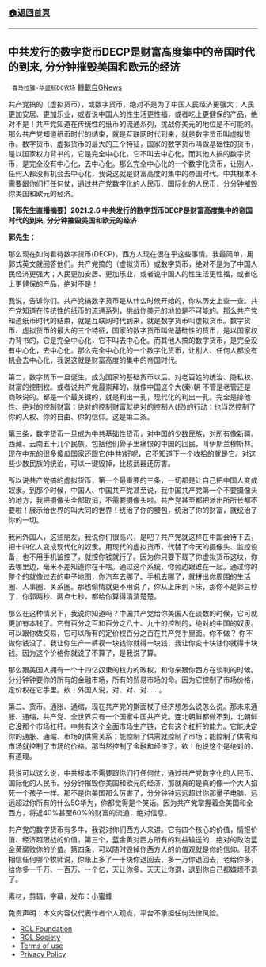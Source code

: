###  [:house:返回首頁](https://github.com/ourhimalayas/txt)
---


## 中共发行的数字货币DECP是财富高度集中的帝国时代的到来, 分分钟摧毁美国和欧元的经济
` 喜马拉雅-华盛顿DC农场` [轉載自GNews](https://gnews.org/zh-hans/2296918/)

共产党搞的（虚拟货币），或数字货币，绝对不是为了中国人民经济更强大；人民更加安居、更加乐业，或者说中国人的性生活更性福，或者吃上更健保的产品，绝对不是！共产党知道在传统性的纸币的流通系列，挑战你美元的地位是不可能的。那么共产党知道纸币时代的结束，就是互联网时代到来，就是数字货币叫虚拟货币。数字货币、虚拟货币的最大的三个特征，国家的数字货币叫做基础性的货币，是以国家权力背书的，它是完全中心化，它不叫去中心化。而其他人搞的数字货币，是完全没有中心化，去中心化。那么完全中心化的一个数字化货币，让别人、任何人都没有机会去中心化，我说这就是财富高度的集中的帝国时代。中共根本不需要跟你们打任何仗，通过共产党数字化的人民币、国际化的人民币，分分钟摧毁你美国和欧元的经济。

**【郭先生直播摘要】2021.2.6 中共发行的数字货币DECP是财富高度集中的帝国时代的到来, 分分钟摧毁美国和欧元的经济**

**郭先生：**

那么现在如何看待数字货币(DECP)，西方人现在很在乎这些事情。我最简单，用郭式英文就回答他们。共产党搞的（虚拟货币）或数字货币，绝对不是为了中国人民经济更强大；人民更加安居、更加乐业，或者说中国人的性生活更性福，或者吃上更健保的产品，绝对不是！

我说，告诉你们。共产党搞数字货币是从什么时候开始的，你从历史上查一查。共产党知道在传统性的纸币的流通系列，挑战你美元的地位是不可能的。那么共产党知道纸币时代的结束，就是互联网时代到来，就是数字货币叫虚拟货币。数字货币、虚拟货币的最大的三个特征，国家的数字货币叫做基础性的货币，是以国家权力背书的，它是完全中心化，它不叫去中心化。而其他人搞的数字货币，是完全没有中心化，去中心化。那么完全中心化的一个数字化货币，让别人、任何人都没有机会去中心化，我说这就是财富高度的集中的帝国时代。

第二，数字货币一旦诞生，成为国家的基础货币以后。对老百姓的统治、隐私权、财富的控制权。或者说共产党最崇拜的，就像中国这个大(秦)朝 不管是老管还是商鞅说的。都是一个最关键的，就是利出一孔，现代化的利出一孔。完全是排他性、绝对的控制财富；绝对的控制财富就绝对的控制人(民)的行动；也当然控制了你的人权、你的自由、你的信仰。这是第二条。

第三条，数字货币一旦成为中共基础性货币，对中国的少数民族，对所有像新疆、西藏、云南五十几个民族。包括他们骨子里痛恨的中国的回民，叫伊斯兰穆斯林。现在中东的很多傻瓜国家还跟它(中共)好呢，它不知道下一个收拾的就是它。对这些少数民族的统治，可以一键毁掉，比核武器还厉害。

所以说共产党搞的虚拟货币，第一个最重要的三条，一切都是让自己把中国人变成奴隶。到那个时候，中国人、中国共产党甚至说，我中国共产党第一个不要摄像头的地方，我把摄像头全部取消，不需要摄像头啦。共产党甚至都把派出所所长都不要啦！展示给世界的叫大同的世界！统治了你的腰包，统治了你的财富，就统治了你的一切。

我问外国人，这些朋友。我说你们很高兴，是吧？共产党就这样在中国会待下去，把十四亿人变成现代化的奴隶。用现代的虚拟货币，代替了今天的摄像头、监控设备，也不用手机监控了，就控你钱就行了。因为你只要下载了你虚拟货币这块，你去哪里边，毫米不差知道你在干啥。通过这个系统，你旁边跟谁在一起。通过你的整个的就像过去的电子地图，你汽车去哪了、手机去哪了，就拼出你周围的生活圈、人事圈、关系圈。那也偷情就更不用说了，你从上床到下床，那你不是郭三秒了，你郭两秒、两点七秒，都给你算得清清楚楚。

那么在这种情况下，我说你知道吗？中国共产党给你美国人在谈数的时候，它可就更加有本钱了。它有百分之百和百分之八十、九十的控制的，绝对的中国的奴隶。可以跟你做交易，它可以所有的定价权百分之百在共产党手里面。你不做？ 你不做你钱没了。我让你生产一裤衩一块钱你就得一块钱，我让你变十块钱你就得十块钱。因为这个价格你就说了不算了，是我说了算。

那么跟美国人拥有一个十四亿奴隶的权力的政权，和你来跟你西方在谈判的时候。分分钟钟要你的所有的金融市场，所有的贸易市场的命。因为它控制了市场价格，定价权在它手里。欸！外国人说，对、对、对……。

第二、货币。通胀、通缩，现在共产党的擀面杖子经济想怎么说怎么说。那未来通胀、通缩，共产党、全世界只有一个国家中国共产党。连北朝鲜都做不到，北朝鲜它没那个市场杠杆。中共有这个全面市场生产链，它有这个杠杆的能力。它能决定你的通胀、通缩、市场的供需关系；能控制了供需就控制了市场；能控制了供需和市场就控制了市场的价格。那当然控制了金融和经济了。欸！他说这个是绝对的、有道理。

我说可以这么说，中共根本不需要跟你们打任何仗，通过共产党数字化的人民币、国际化的人民币。分分钟摧毁你美国和欧元的经济，那就真的是真的像一个大人掐死一个孩子一样。那不是你美国那么厉害了，分分钟钟远远超过你那量子电脑。远远超过你所有的什么5G华为，你都觉得是个笑话。因为共产党掌握着全美国和全西方，将近40%甚至60%的财富的流通，绝对信息。

共产党的数字货币有多牛，我说对你们西方人来讲。它有四个核心的价值，情报价值、经济超限战的价值。第三个，蓝金黄对西方所有的利益输送的，绝对的政治蓝金黄腐败你的价值。第四条，可以随时毁掉你西方人的价值观就是你的信仰。我不相信任何哪个牧师说，你账上多了一千块你退回去，多一万你退回去，老给你多，给你多一千万、一百万、一个亿，天让你多、天天让你退，退到你自己都嫌烦不退了。

素材，剪辑，字幕，发布：小蜜蜂

 

免责声明：本文内容仅代表作者个人观点，平台不承担任何法律风险。

- [ROL Foundation](https://rolfoundation.org/)
- [ROL Society](https://rolsociety.org/)
- [Terms of use](https://gnews.org/terms-of-use-3/)
- [Privacy Policy](https://gnews.org/privacy-policy/)
